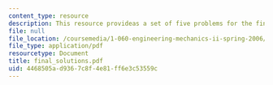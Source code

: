```yaml
---
content_type: resource
description: This resource provideas a set of five problems for the final examination.
file: null
file_location: /coursemedia/1-060-engineering-mechanics-ii-spring-2006/4468505ad9367c8f4e81ff6e3c53559c_final_solutions.pdf
file_type: application/pdf
resourcetype: Document
title: final_solutions.pdf
uid: 4468505a-d936-7c8f-4e81-ff6e3c53559c
---
```

